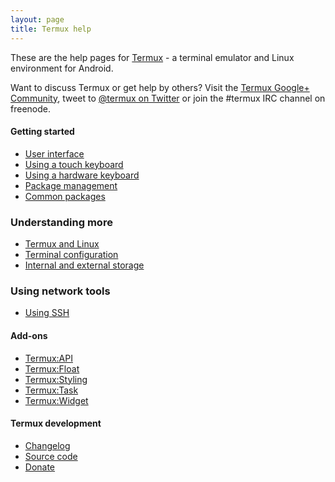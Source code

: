 ```yaml
---
layout: page
title: Termux help
---
```


These are the help pages for [Termux](https://termux.com) - a terminal emulator and Linux environment for Android.

Want to discuss Termux or get help by others? Visit the [Termux Google+ Community](https://plus.google.com/communities/101692629528551299417), tweet to [@termux on Twitter](https://twitter.com/termux) or join the #termux IRC channel on freenode.

#### Getting started
- [User interface](user-interface.html)
- [Using a touch keyboard](touch-keyboard.html)
- [Using a hardware keyboard](hardware-keyboard.html)
- [Package management](package-management.html)
- [Common packages](common-packages.html)

### Understanding more
- [Termux and Linux](linux.html)
- [Terminal configuration](configuration.html)
- [Internal and external storage](storage.html)

### Using network tools
- [Using SSH](ssh.html)

#### Add-ons
- [Termux:API](add-on-api.html)
- [Termux:Float](add-on-float.html)
- [Termux:Styling](add-on-styling.html)
- [Termux:Task](add-on-task.html)
- [Termux:Widget](add-on-widget.html)

#### Termux development
- [Changelog](changelog.html)
- [Source code](source-code.html)
- [Donate](donate.html)
